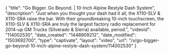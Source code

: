 {
    "title": "Go Bigger. Go Beyond. | 10-Inch Alpine Restyle  Dash System",
    "description": "Just when you thought your dash had it all, the X110-SLV & X110-SRA raise the bar. With their groundbreaking 10-inch touchscreen, the X110-SLV & X110-SRA are truly the largest factory radio replacement for 2014-up GM Trucks (Silverado & Sierra) available, period.",
    "videoid": "114002530",
    "date_created": "1448909212",
    "date_modified": "1503692700",
    "type": "captivate",
    "layout": "video",
    "url": "\/v\/go-bigger-go-beyond-10-inch-alpine-restyle-dash-system\/114002530"
}